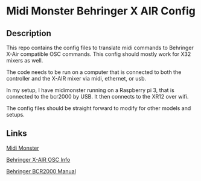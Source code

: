 # Midi Monster Behringer X AIR Config

## Description
This repo contains the config files to translate midi commands to Behringer
X-Air compatible OSC commands. This config should mostly work for X32 mixers
as well.

The code needs to be run on a computer that is connected to both the controller
and the X-AIR mixer via midi, ethernet, or usb.

In my setup, I have midimonster running on a Raspberry pi 3, that is connected
to the bcr2000 by USB. It then connects to the XR12 over wifi.

The config files should be straight forward to modify for other models and setups.

## Links

[Midi Monster](https://github.com/cbdevnet/midimonster)

[Behringer X-AIR OSC Info](https://behringer.world/wiki/doku.php?id=x-air_osc)

[Behringer BCR2000 Manual](https://mediadl.musictribe.com/media/PLM/data/docs/P0245/BCF2000_BCR2000_M_EN.pdf)
